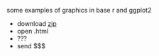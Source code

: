 some examples of graphics in base r and ggplot2

* download <a href = 'https://github.com/raredd/rgraphics/archive/master.zip'>zip</a>
* open .html
* ???
* send $$$